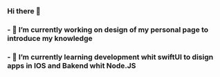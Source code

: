 ### Hi there 👋

### - 🔭 I’m currently working on design of my personal page to introduce my knowledge
### - 🌱 I’m currently learning development whit swiftUI to disign apps in IOS and Bakend whit Node.JS

<!--
**loky98/loky98** is a ✨ _special_ ✨ repository because its `README.md` (this file) appears on your GitHub profile.

Here are some ideas to get you started:

- 👯 I’m looking to collaborate on ...
- 🤔 I’m looking for help with ...
- 💬 Ask me about ...
- 📫 How to reach me: ...
- 😄 Pronouns: ...
- ⚡ Fun fact: ...
-->
